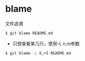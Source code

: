 # blame

文件追溯

```bash
$ git blame README.md
```

- 只想查看某几行，使用-L n,m参数
```bash
$ git blame -L 6,+5 README.md
```

